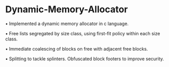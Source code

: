 # Dynamic-Memory-Allocator
• Implemented a dynamic memory allocator in c language.


• Free lists segregated by size class, using first-fit policy within each size class.


• Immediate coalescing of blocks on free with adjacent free blocks.


• Splitting to tackle splinters. Obfuscated block footers to improve security.
